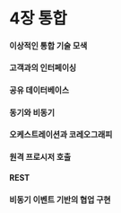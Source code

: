 # 4장 통합
#### 이상적인 통합 기술 모색
#### 고객과의 인터페이싱
#### 공유 데이터베이스
#### 동기와 비동기
#### 오케스트레이션과 코레오그래피
#### 원격 프로시저 호출
#### REST
#### 비동기 이벤트 기반의 협업 구현
